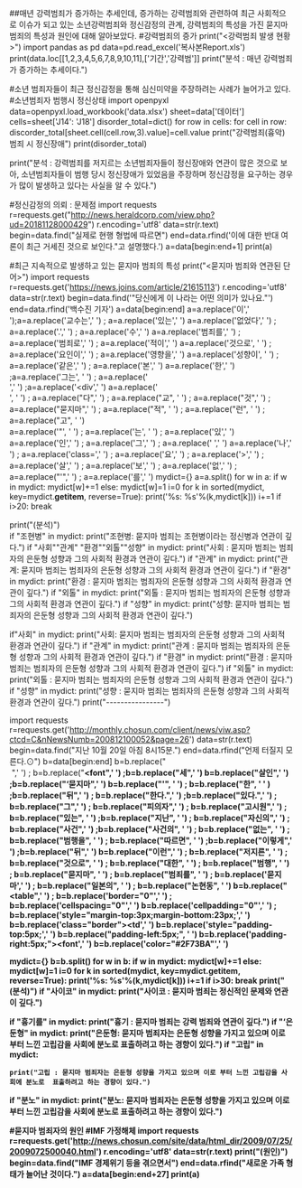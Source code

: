 ##매년 강력범죄가 증가하는 추세인데, 증가하는 강력범죄와 관련하여 최근 사회적으로 이슈가 되고 있는 소년강력범죄와 정신감정의 관계, 강력범죄의 특성을 가진 묻지마 범죄의 특성과 원인에 대해 알아보았다. 
#강력범죄의 증가 
print("<강력범죄 발생 현황>")
import pandas as pd
data=pd.read_excel('복사본Report.xls')
print(data.loc[[1,2,3,4,5,6,7,8,9,10,11],['기간','강력범']]
print("분석 : 매년 강력범죄가 증가하는 추세이다.")

#소년 범죄자들이 최근 정신감정을 통해 심신미약을 주장하려는 사례가 늘어가고 있다. 
#소년범죄자 범행시 정신상태
import openpyxl
data=openpyxl.load_workbook('data.xlsx')
sheet=data['데이터']
cells=sheet['J14': 'J18']
disorder_total=dict()
for row in cells:
    for cell in row:
        discorder_total[sheet.cell(cell.row,3).value]=cell.value
print("강력범죄(흉악) 범죄 시 정신장애")
print(disorder_total)

print("분석 : 강력범죄를 저지르는 소년범죄자들이 정신장애와 연관이 많은 것으로 보아, 소년범죄자들이 범행 당시 정신장애가 있었음을 주장하며 정신감정을 요구하는 경우가 많이 발생하고 있다는 사실을 알 수 있다.")


#정신감정의 의뢰 : 문제점
import requests
r=requests.get("http://news.heraldcorp.com/view.php?ud=20181128000429")
r.encoding='utf8'
data=str(r.text)
begin=data.find("실제로 현행 형법에 따르면")
end=data.rfind('이에 대한 반대 여론이 최근 거세진 것으로 보인다."고 설명했다.')
a=data[begin:end+1]
print(a)



#최근 지속적으로 발생하고 있는 묻지마 범죄의 특성
print("<묻지마 범죄와 연관된 단어>")
import requests
r=requests.get('https://news.joins.com/article/21615113')
r.encoding='utf8'
data=str(r.text)
begin=data.find('"당신에게 이 나라는 어떤 의미가 있나요."')
end=data.rfind('백수진 기자')
a=data[begin:end]
a=a.replace('이',' ');a=a.replace('교수는',' ') ; a=a.replace('있는',' ')
a=a.replace('없었다',' ') ; a=a.replace('.',' ') ; a=a.replace('수',' ')
a=a.replace('범죄를',' ') ; a=a.replace('범죄로',' ') ; a=a.replace('적이',' ')
a=a.replace('것으로', ' ') ; a=a.replace('요인이',' ') ; a=a.replace('영향을',' ')
a=a.replace('성향이', ' ') ; a=a.replace('같은',' ') ; a=a.replace('본',' ')
a=a.replace('한',' ') ;a=a.replace('그는', ' ') ; a=a.replace('&nbsp;<br/>',' ') ;a=a.replace('<div',' ')
a=a.replace('<br/>', ' ') ; a=a.replace("다",' ') ; a=a.replace("교", ' ') ; a=a.replace("것",' ') ; a=a.replace("묻지마",' ') ; a=a.replace("적", ' ') ; a=a.replace("런", ' ') ; a=a.replace("고", ' ')  
a=a.replace('"', ' ') ; a=a.replace('는', ' ') ; a=a.replace('있',' ')
a=a.replace('인',' ') ; a=a.replace('그',' ') ; a=a.replace('&nbsp;',' ')
a=a.replace('나',' ') ; a=a.replace('class=',' ') ; a=a.replace('요',' ') ; a=a.replace('>',' ') ; a=a.replace('살',' ') ; a=a.replace('보',' ') ; a=a.replace('없',' ') ; a=a.replace("'",' ') ; a=a.replace('를',' ')
mydict={}
a=a.split()
for w in a:
    if w in mydict:
        mydict[w]+=1
    else:
        mydict[w]=1
i=0
for k in sorted(mydict, key=mydict.__getitem__, reverse=True):
        print('%s: %s'%(k,mydict[k]))
        i+=1
        if i>20:
            break

print("(분석)")        
if "조현병" in mydict:
    print("조현병: 묻지마 범죄는 조현병이라는 정신병과 연관이 깊다.")
if "사회""관계" "환경""외톨""성향" in mydict:
    print("사회 : 묻지마 범죄는 범죄자의 은둔형 성향과 그의 사회적 환경과 연관이 깊다.") 
if "관계" in mydict:
    print("관계: 묻지마 범죄는 범죄자의 은둔형 성향과 그의 사회적 환경과 연관이 깊다.")
if "환경" in mydict:
    print("환경 :  묻지마 범죄는 범죄자의 은둔형 성향과 그의 사회적 환경과 연관이 깊다.")
if "외톨" in mydict:
    print("외톨 : 묻지마 범죄는 범죄자의 은둔형 성향과 그의 사회적 환경과 연관이 깊다.")
if "성향" in mydict:
    print("성향: 묻지마 범죄는 범죄자의 은둔형 성향과 그의 사회적 환경과 연관이 깊다.")
    
if"사회" in mydict:
    print("사회: 묻지마 범죄는 범죄자의 은둔형 성향과 그의 사회적 환경과 연관이 깊다.") 
if "관계" in mydict:
    print("관계 :  묻지마 범죄는 범죄자의 은둔형 성향과 그의 사회적 환경과 연관이 깊다.")
if "환경" in mydict:
    print("환경 :  묻지마 범죄는 범죄자의 은둔형 성향과 그의 사회적 환경과 연관이 깊다.")
if "외톨" in mydict:
    print("외톨 :  묻지마 범죄는 범죄자의 은둔형 성향과 그의 사회적 환경과 연관이 깊다.")
if "성향" in mydict:
    print("성향 :  묻지마 범죄는 범죄자의 은둔형 성향과 그의 사회적 환경과 연관이 깊다.")
print("----------------")
        
        
import requests
r=requests.get('http://monthly.chosun.com/client/news/viw.asp?ctcd=C&nNewsNumb=200812100052&page=26')
data=str(r.text)
begin=data.find("지난 10월 20일 아침 8시15분.")
end=data.rfind("언제 터질지 모른다.⊙")
b=data[begin:end]
b=b.replace("<br>&nbsp;",' ') ; b=b.replace("<b><font",' ') ;b=b.replace("세",' ')
b=b.replace("살인",' ') ;b=b.replace("‘묻지마",' ')
b=b.replace("'", ' ') ; b=b.replace("한", ' ' ) ;b=b.replace("뒤",' ') ; b=b.replace("한다.",' ') ;b=b.replace("있다.",' ') ; b=b.replace("그",' ') ; b=b.replace("피의자",' ') ; b=b.replace("고시원",' ') ; b=b.replace("있는", ' ') ;b=b.replace("지난", ' ') ; b=b.replace("자신의",' ') ; b=b.replace("사건",' ') ;b=b.replace("사건의", ' ') ; b=b.replace("없는", ' ') ; b=b.replace("범행을", ' ') ; b=b.replace("따르면", ' ') ;b=b.replace("이렇게",' ') ;b=b.replace("뒤",' ')
b=b.replace("이런",' ') ; b=b.replace("저지른", ' ') ; b=b.replace("것으로", ' ') ; b=b.replace("대한", ' ') ; b=b.replace("범행", ' ') ; b=b.replace("묻지마", ' ') ; b=b.replace("범죄를", ' ') ; b=b.replace('묻지마',' ') ; b=b.replace("일본의", ' ') ; b=b.replace("논현동", ' ')
b=b.replace("<br><table",' ') ; b=b.replace('border="0"',' ') ; b=b.replace('cellspacing="0"',' ')
b=b.replace('cellpadding="0"',' ') ; b=b.replace('style="margin-top:3px;margin-bottom:23px;',' ')
b=b.replace('class="border"></td></tr><tr><td',' ')
b=b.replace('style="padding-top:5px;',' ')
b=b.replace("padding-left:5px;", ' ')
b=b.replace('padding-right:5px;"><font',' ')
b=b.replace('color="#2F73BA"',' ')

mydict={}
b=b.split()
for w in b:
    if w in mydict:
        mydict[w]+=1
    else:
        mydict[w]=1
i=0
for k in sorted(mydict, key=mydict.__getitem__, reverse=True):
        print('%s: %s'%(k,mydict[k]))
        i+=1
        if i>30:
            break
print("(분석)")
if "사이코" in mydict:
    print("사이코 : 묻지마 범죄는 정신적인 문제와 연관이 깊다.")

if "흉기를" in mydict:
    print("흉기 : 묻지마 범죄는 강력 범죄와 연관이 깊다.")
if "‘은둔형" in mydict:
    print("은둔형: 묻지마 범죄자는 은둔형 성향을 가지고 있으며 이로 부터 느낀 고립감을 사회에 분노로  표출하려고 하는 경향이 있다.")
if "고립" in mydict:
    
    print("고립 : 묻지마 범죄자는 은둔형 성향을 가지고 있으며 이로 부터 느낀 고립감을 사회에 분노로  표출하려고 하는 경향이 있다.")
if "분노" in mydict:
    print("분노: 묻지마 범죄자는 은둔형 성향을 가지고 있으며 이로 부터 느낀 고립감을 사회에 분노로  표출하려고 하는 경향이 있다.")

          
#묻지마 범죄자의 원인
#IMF  가정해체
import requests
r=requests.get('http://news.chosun.com/site/data/html_dir/2009/07/25/2009072500040.html')
r.encoding='utf8'
data=str(r.text)
print("(원인)")
begin=data.find("IMF 경제위기 등을 겪으면서")
end=data.rfind("새로운 가족 형태가 늘어난 것이다.")
a=data[begin:end+27]
print(a)

